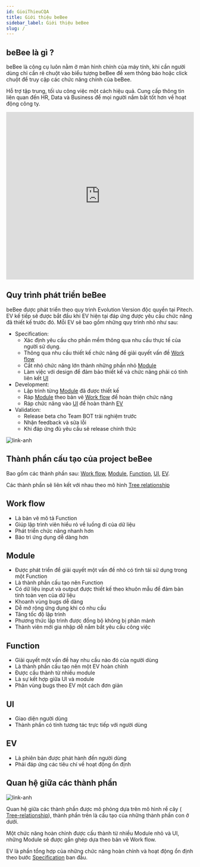 ```yaml
---
id: GioiThieuCQA
title: Giới thiệu beBee
sidebar_label: Giới thiệu beBee
slug: /
---
```


## beBee là gì ?

beBee là công cụ luôn nằm ở màn hình chính của máy tính, khi cần người dùng chỉ cần rê chuột vào biểu tượng beBee để xem thông báo hoặc click chuột để truy cập các chức năng chính của beBee.

Hỗ trợ tập trung, tối ưu công việc một cách hiệu quả. Cung cấp thông tin liên quan đến HR, Data và Business để mọi người nắm bắt tốt hơn về hoạt động công ty.

<iframe src="https://www.youtube.com/embed/PL-o4RBP2oE" frameborder="0" allowfullscreen width="100%"height="450px"></iframe>

## Quy trình phát triển beBee
beBee được phát triển theo quy trình Evolution Version độc quyền tại Pitech. EV kế tiếp sẽ được bắt đầu khi EV hiện tại đáp ứng được yêu cầu chức năng đã thiết kế trước đó. Mỗi EV sẽ bao gồm những quy trình nhỏ như sau:
+ Specification: 
    + Xác định yêu cầu cho phần mềm thông qua nhu cầu thực tế của người sử dụng.
    + Thông qua nhu cầu thiết kế chức năng để giải quyết vấn đề <a href="#work-flow" >Work flow</a>
    + Cắt nhỏ chức năng lớn thành những phần nhỏ <a href="#module" >Module</a>
    + Làm việc với design để đảm bảo thiết kế và chức năng phải có tính liên kết <a href="#ui" >UI</a>
+ Development:
    + Lập trình từng <a href="#module" >Module</a> đã được thiết kế
    + Ráp <a href="#module" >Module</a> theo bản vẽ <a href="#work-flow" >Work flow</a> để hoàn thiện chức năng
    + Ráp chức năng vào <a href="#ui" >UI</a> để hoàn thành <a href="#ev" >EV</a>
+ Validation:
    + Release beta cho Team BOT trải nghiệm trước
    + Nhận feedback và sửa lỗi
    + Khi đáp ứng đủ yêu cầu sẽ release chính thức

![link-anh](https://i.ibb.co/sJPN4SX/CQA-process-2.png)

## Thành phần cấu tạo của project beBee

Bao gồm các thành phần sau: <a href="#work-flow" >Work flow</a>, <a href="#module" >Module</a>, <a href="#function" >Function</a>, <a href="#ui" >UI</a>, <a href="#ev" >EV</a>.

Các thành phần sẽ liên kết với nhau theo mô hình <a href="#quan-hệ-giữa-các-thành-phần">Tree relationship</a>

## Work flow

+ Là bản vẽ mô tả Function
+ Giúp lập trình viên hiểu rỏ về luồng đi của dữ liệu
+ Phát triển chức năng nhanh hơn
+ Bảo trì ứng dụng dễ dàng hơn

## Module
+ Được phát triển để giải quyết một vấn đề nhỏ có tình tái sử dụng trong một Function
+ Là thành phần cấu tạo nên Function
+ Có dữ liệu input và output được thiết kế theo khuôn mẫu để đảm bản tính toàn vẹn của dữ liệu
+ Khoanh vùng bugs dễ dàng
+ Dễ mở rộng ứng dụng khi có nhu cầu
+ Tăng tốc độ lập trình
+ Phương thức lập trình được đồng bộ không bị phân mảnh
+ Thành viên mới gia nhập dễ nắm bắt yêu cầu công việc

## Function
+ Giải quyết một vấn đề hay nhu cầu nào đó của người dùng
+ Là thành phần cấu tạo nên một EV hoàn chỉnh
+ Được cấu thành từ nhiều module
+ Là sự kết hợp giữa UI và module
+ Phân vùng bugs theo EV một cách đơn giản

## UI
+ Giao diện người dùng
+ Thành phần có tính tương tác trực tiếp với người dùng

## EV
+ Là phiên bản được phát hành đến người dùng
+ Phải đáp ứng các tiêu chí về hoạt động ổn định

## Quan hệ giữa các thành phần

![link-anh](https://i.ibb.co/JHMLc2B/CQA-relation.png" )

Quan hệ giữa các thành phần được mô phỏng dựa trên mô hình rể cây ( [Tree-relationship](https://www.grammarbank.com/family-tree-names.html/)), thành phần trên là cấu tạo của những thành phần con ở dưới.

Một chức năng hoàn chỉnh được cấu thành từ nhiều Module nhỏ và UI, những Module sẽ được gắn ghép dựa theo bản vẽ Work flow.

EV là phần tổng hợp của những chức năng hoàn chỉnh và hoạt động ổn định theo bước <a href="#quy-trình-phát-triển-beBee">Specification</a> ban đầu.
